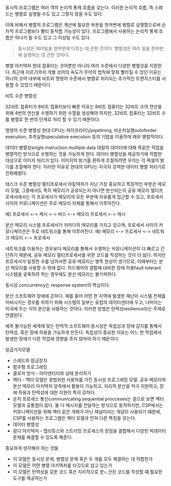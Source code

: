 동시적 프로그램은 여러 객의 논리적 통제 흐름을 갖는다. 이러한 논리적 흐름, 즉 스레드는 병렬로 실행될 수도 있고 그렇지 않을 수도 있다.

이에 비해서 병렬적 프로그램은 계산에 필요한 부분을 한꺼번에 병렬로 실행함으로써 순차적 프로그램보다 빨리 동작할 가능성이 있다. 프로그램에서 사용하는 논리적 통제 흐름은 하나가 될 수도 있고 그 이상일 수도 있다.

> 동시성은 여러일을 한꺼번에 다루는 데 관한 것이다.
> 병렬성은 여러 일을 한꺼번에 실행하는 데 관한 것이다.

병렬 아키텍처
현대 컴퓨터는 코어뿐만 아니라 여러 수준에서 다양한 병렬성을 지원한다. 최근에 이르기까지 개별 코어의 속도가 무어의 법칙에 맞춰 빨라질 수 있던 이유는 하나의 코어 내부에 비트와 명령어 수준에서 병렬로 처리되는 추가적인 트랜지스터를 사용할 수 있었기 때문이다.

비트 수준 병렬성

32비트 컴퓨터가 8비트 컴퓨터보다 빠른 이유는 8비트 컴퓨터는 32비트  수의 연산을 위해 4번의 연산을 수행하기 위한 수열을 생성해야 하지만, 32비트 컴퓨터는 32비트 수를 병렬로 한 번의 단계로 처리 할 수 있기 때문이다.

명령어 수준 병렬성
현대 CPU는 파이프라이닝pipelining, 비순차실행outoforder execution, 추측실행speculative execution 등의 기법을 이용하며 매우 병렬적이다.

데이터 병렬성single instruction multiple data
대량의 데이터에 대해 똑같은 작업을 병렬적인 방식으로 수행하는 것을 가능하게 한다. 데이터 병렬성을 제공하기에 적합한 대상으로 이미지 처리가 있다. 이미지의 밝기를 환하게 조절하려면 우리는 각 픽셀의 밝기를 조절해야 한다. 이러한 이유로 현대의 GPU는 지극히 강력한 데이터 병렬 처리기로 진화해왔다.

태스크 수준 병렬성
멀티프로세서 아킽텍처가 지닌 가장 중요하고 특징적인 부분은 메모리 모델, 그중에서도 특히 메모리가 공유되는지 아니면 분산되는지
공유 메모리 멀티프로세서에서는 각 프로세서가 메모리의 모든 부분에 자유롭게 접근할 수 있고, 프로세서 사이의 커뮤니케이션은 주로 메모리 자체를 통해서 이루어진다.

예)
프로세서 <-> 캐시 <-> 버스 <-> 메모리
프로세서 <-> 캐시

분산 메모리 시스템
프로세서가 저마다의 메모리를 가지고 있으며, 프로세서 사이의 커뮤니케이션은 주로 네트워크를 통해 이루어진다.
예)
메모리 <-> 프로세서 <-> 네트워크
메모리 <-> 프로세서

네트워크를 이용하는 경우보다 메모리를 통해서 수행하는 커뮤니케이션이 더 빠르고 간단하기 때문에, 공유 메모리 멀티프로세서를 위한 코드를 작성하는 것이 더 쉽다. 하지만 프로세서가 일정한 수를 넘어서면 공유 메모리는 병목 현상이 생기므로, 이때부터는 분산 메모리를 사용할 수 밖에 없다. 하드웨어의 결함에 대비한 장애 허용fault tolerant 시스템을 궃축하려 하는 경우에도 분산 메모리는 불가피하다.

동시성
concurrency는 response system의 핵심이다.

분산 소프트웨어
장애에 강하다. 예를 들어 어떤 한 지역에 발생한 재난이 시스템 전체를 마비시키는 경우를 피하기 위해 시스템의 일부는 유럽의 데이터센터에 두고, 나머지는 미국에 두는 식의 분산을 사용하는 것이다. 이러한 방법은 탄력성resilience라는 주제로 연결된다.

예측 불가능한 세계에 맞는 탄력적 소프트웨어
동시성은 독립성과 장애 감지를 통해서 탄력성, 혹은 장애 허용을 가능하게 만든다. 독립성이 중요한 이유는 어느 한 작업에서 발생한 장애가 다른 작업에 영향을 주지 않아야 하기 때문이다.

일곱가지모델
- 스레드와 잠금장치
- 함수형 프로그래밍
- 클로저 방식 - 아이덴티티와 상태 분리하기
- 액터 - 액터 모델은 광범위한 사용처를 가진 동시성 프로그래밍 모델. 공유 메모리와 분산 메모리 아키텍처 양측에서 활용이 가능하고, 지리적 분산을 적극 지원하고, 장애 허용과 탄력성에 대한 지원이 특히 강하다.
- 순차 프로세스 통신communicating sequential procceses는 겉으로 보면 액터 모델과 공통점이 많다. 둘 다 메시지를 전달하는 방식으로 동작하지만, CSP에서는 커뮤니케이션을 위해 액터 같은 개체가 아닌 채널이라는 개념이 사용되기 떄문에, CSP를 사용하는 프로그램은 액터 모델과 전혀 다른 특징을 갖는다.
- 데이터 병렬성
- 람다 아키텍처 - 맵리튜스와 스트리밍 프로세스의 장점을 결합해서 다양한 빅데이터 문제를 해결할 수 있도록 해준다.


중요하게 생각해야 하는 것들
- 이 모델은 동시성 문제, 병렬성 문제 혹은 두 개를 모두 해결하는 데 적합한가
- 이 모델은 어떤 병렬 아키텍처를 타깃으로 삼고 있는가
- 이 모델은 탄력성을 갖춘 코드 혹은 지리적으로 분ㄴ산된 코드를 작성할 떄 필요한 도구를 제공하는가

